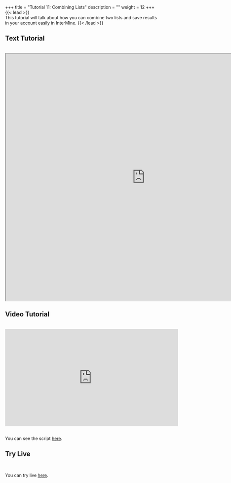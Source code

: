+++
title = "Tutorial 11: Combining Lists"
description = ""
weight = 12
+++
{{< lead >}}
<br/>
This tutorial will talk about how you can combine two lists and save results in your account easily in InterMine.
{{< /lead >}}

## Text Tutorial
<br/>

<iframe width="900" height="800" src="https://nbviewer.jupyter.org/github/intermine/intermine-ws-python-docs/blob/master/11-tutorial.ipynb" title="Python Tutorial 11">
</iframe>


## Video Tutorial
<br/>

<iframe width="560" height="315" src="https://www.youtube.com/embed/-l4o5-at2wI" frameborder="0" allow="accelerometer; autoplay; encrypted-media; gyroscope; picture-in-picture" allowfullscreen></iframe>
<br/>

<br/>

You can see the script [here](/intermine-training-portal/python-scripts/video11).

## Try Live
<br/>

You can try live [here](https://mybinder.org/v2/gh/intermine/intermine-ws-python-docs/master?filepath=11-tutorial.ipynb).